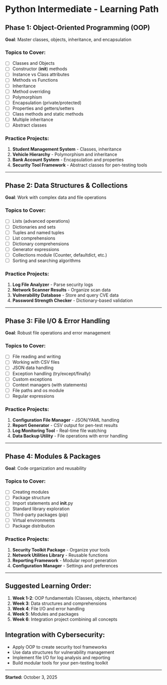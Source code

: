 # Python Intermediate - Learning Path

## Phase 1: Object-Oriented Programming (OOP)
**Goal**: Master classes, objects, inheritance, and encapsulation

### Topics to Cover:
- [ ] Classes and Objects
- [ ] Constructor (__init__) methods
- [ ] Instance vs Class attributes
- [ ] Methods vs Functions
- [ ] Inheritance
- [ ] Method overriding
- [ ] Polymorphism
- [ ] Encapsulation (private/protected)
- [ ] Properties and getters/setters
- [ ] Class methods and static methods
- [ ] Multiple inheritance
- [ ] Abstract classes

### Practice Projects:
1. **Student Management System** - Classes, inheritance
2. **Vehicle Hierarchy** - Polymorphism and inheritance
3. **Bank Account System** - Encapsulation and properties
4. **Security Tool Framework** - Abstract classes for pen-testing tools

---

## Phase 2: Data Structures & Collections
**Goal**: Work with complex data and file operations

### Topics to Cover:
- [ ] Lists (advanced operations)
- [ ] Dictionaries and sets
- [ ] Tuples and named tuples
- [ ] List comprehensions
- [ ] Dictionary comprehensions
- [ ] Generator expressions
- [ ] Collections module (Counter, defaultdict, etc.)
- [ ] Sorting and searching algorithms

### Practice Projects:
1. **Log File Analyzer** - Parse security logs
2. **Network Scanner Results** - Organize scan data
3. **Vulnerability Database** - Store and query CVE data
4. **Password Strength Checker** - Dictionary-based validation

---

## Phase 3: File I/O & Error Handling
**Goal**: Robust file operations and error management

### Topics to Cover:
- [ ] File reading and writing
- [ ] Working with CSV files
- [ ] JSON data handling
- [ ] Exception handling (try/except/finally)
- [ ] Custom exceptions
- [ ] Context managers (with statements)
- [ ] File paths and os module
- [ ] Regular expressions

### Practice Projects:
1. **Configuration File Manager** - JSON/YAML handling
2. **Report Generator** - CSV output for pen-test results
3. **Log Monitoring Tool** - Real-time file watching
4. **Data Backup Utility** - File operations with error handling

---

## Phase 4: Modules & Packages
**Goal**: Code organization and reusability

### Topics to Cover:
- [ ] Creating modules
- [ ] Package structure
- [ ] Import statements and __init__.py
- [ ] Standard library exploration
- [ ] Third-party packages (pip)
- [ ] Virtual environments
- [ ] Package distribution

### Practice Projects:
1. **Security Toolkit Package** - Organize your tools
2. **Network Utilities Library** - Reusable functions
3. **Reporting Framework** - Modular report generation
4. **Configuration Manager** - Settings and preferences

---

## Suggested Learning Order:
1. **Week 1-2**: OOP fundamentals (Classes, objects, inheritance)
2. **Week 3**: Data structures and comprehensions  
3. **Week 4**: File I/O and error handling
4. **Week 5**: Modules and packages
5. **Week 6**: Integration project combining all concepts

## Integration with Cybersecurity:
- Apply OOP to create security tool frameworks
- Use data structures for vulnerability management
- Implement file I/O for log analysis and reporting
- Build modular tools for your pen-testing toolkit

---
**Started:** October 3, 2025